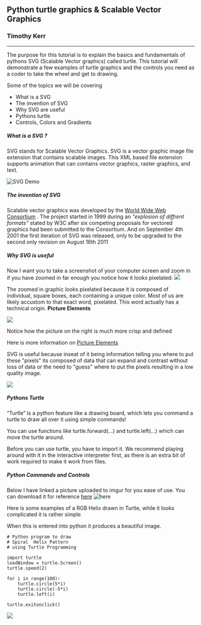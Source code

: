 ## Python turtle graphics & Scalable Vector Graphics
### Timothy Kerr
____

The purpose for this tutorial is to explain the basics and fundamentals of pythons
SVG (Scalable Vector graphics) called turtle. This tutorial will demonstrate a few
examples of turtle graphics and the controls you need as a coder to take the wheel
and get to drawing.

Some of the topics we will be covering
+ What is a SVG
+ The invention of SVG
+ Why SVG are useful
+ Pythons turtle
+ Controls, Colors and Gradients


##### What is a SVG ?
SVG stands for Scalable Vector Graphics. SVG is a vector graphic image file extension that
contains scalable images. This XML based file extension supports animation that
can contains vector graphics, raster graphics, and text.

![SVG Demo](https://cdn-images-1.medium.com/max/1600/1*7oUycpD-hOk8lJtirFo7mw.gif)



##### The invention of SVG
Scalable vector graphics was developed by the
 [World Wide Web Consortium](https://en.wikipedia.org/wiki/World_Wide_Web_Consortium)
. The project started in 1999 during an *"explosion of diffrent formats"* stated by W3C
 after six competing proposals for vectored graphics had been
submitted to the Consortium. And on September 4th 2001 the first iteration of SVG
was released, only to be upgraded to the second only revision on August 16th 2011


##### Why SVG is useful
Now I want you to take a screenshot of your computer screen and zoom in
if you have zoomed in far enough you notice how it looks pixelated:
![](https://cdn-images-1.medium.com/max/1600/1*KmNgIE8zhdLqznfnAuEW0w.png)

The zoomed in graphic looks pixelated because it is composed of individual,
square boxes, each containing a unique color.
Most of us are likely accustom to that exact word, pixelated.
This word actually has a technical origin. **Picture Elements**

![](https://upload.wikimedia.org/wikipedia/commons/thumb/6/6b/Bitmap_VS_SVG.svg/300px-Bitmap_VS_SVG.svg.png)

Notice how the picture on the right is much more crisp and defined

Here is more information on [Picture Elements](https://en.wikipedia.org/wiki/Pixel)

SVG is useful because inseat of it being information telling you where to put these "pixels"
its composed of data that can expand and contrast without loss of data or the need to "guess"
where to put the pixels resulting in a low quality image.

![](https://engage-site-cms.s3.amazonaws.com/production/engage-interactive/cms/processed/1703c6b49e9f141c43dbef1922edf8e5.gif)

##### Pythons Turtle
“Turtle” is a python feature like a drawing board, which lets you command a turtle to draw all over it using simple commands!

You can use functions like turtle.forward(...) and turtle.left(...) which can move the turtle around.

Before you can use turtle, you have to import it. We recommend playing around
 with it in the interactive interpreter first, as there is an extra bit of work required to make it work from files.


##### Python Commands and Controls
Below I have linked a picture uploaded to imgur for you ease of use.
You can download it for reference [here](https://i.imgur.com/x2JzESd.png?1)
![here](https://i.imgur.com/x2JzESd.png?1)


Here is some examples of a RGB Helix drawn in Turtle, while it looks complicated it
is rather simple

When this is entered into python it produces a beautiful image.

````
# Python program to draw
# Spiral  Helix Pattern
# using Turtle Programming

import turtle
loadWindow = turtle.Screen()
turtle.speed(2)

for i in range(100):
    turtle.circle(5*i)
    turtle.circle(-5*i)
    turtle.left(i)

turtle.exitonclick()
````
![](https://cdncontribute.geeksforgeeks.org/wp-content/uploads/tttttttttttttttttt5-1024x349.jpg)
